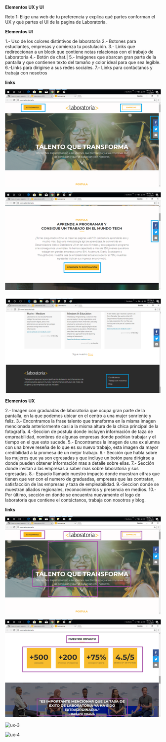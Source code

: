 **Elementos UX y UI**

Reto 1:
 Elige una web de tu preferencia y explica qué partes conforman el UX y qué partes el UI de la pagina de Laboratoria.

**Elementos UI**

1.- Uso de los colores distintivos de laboratoria
2.- Botones para estudiantes, empresas y comienza tu postulación.
3.- Links que redireccionan a un block que contiene notas relacionas con el trabajo de Laboratoria
4.- Botón de chat.|
5.- Imágenes que abarcan gran parte de la pantalla y que contienen texto del tamaño y color ideal para que sea legible.
6.-Links para dirigirse a sus redes sociales.
7.- Links para contáctanos y trabaja con nosotros


**links**

![ui-1](images/ui-1.png)

![ui-2](images/ui-2.png)

![ui-3](images/ui-3.png)

 **Elementos UX**


2.- Imagen con graduadas de laboratoria que ocupa gran parte de la pantalla, en la que podemos ubicar en el centro a una mujer sonriente y feliz.
3.- Encontramos la frase talento que transforma en la misma imagen mencionada anteriormente casi a la misma altura de la chica principal de la fotografía.
4.-Seccion de postula donde incluyen información de taza de empreabilidad, nombres de algunas empresas donde podrían trabajar y el tiempo en el que esto sucede.
5.- Encontramos la imagen de una ex alumna con una breve reseña de lo que es su nuevo trabajo, esta imagen da mayor credibilidad a la promesa de un mejor trabajo.
6.- Sección que habla sobre las mujeres que ya son egresadas y que incluye un botón para dirigirse a donde pueden obtener información mas a detalle sobre ellas.
7.- Sección donde invitan a las empresas a saber mas sobre laboratoria y sus egresadas.
8.- Espacio llamado nuestro impacto donde muestran cifras que tienen que ver con el numero de graduadas, empresas que las contratan, satisfacción de las empresas y taza de empleabilidad.
9.-Seccion donde se muestran aliados regionales, reconocimientos y presencia en medios.
10.- Por último, sección en donde se encuentra nuevamente el logo de laboratoria que contiene el contáctanos, trabaja con nosotros y blog.

**links**

![ux-1](images/ux-1.png)

![ux-2](images/ux-2.png)

![ux-3](images/ux-3.png)

![ux-4](images/ux-3.png)
